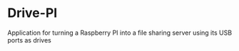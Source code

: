 # Drive-PI
Application for turning a Raspberry PI into a file sharing server using its USB ports as drives
